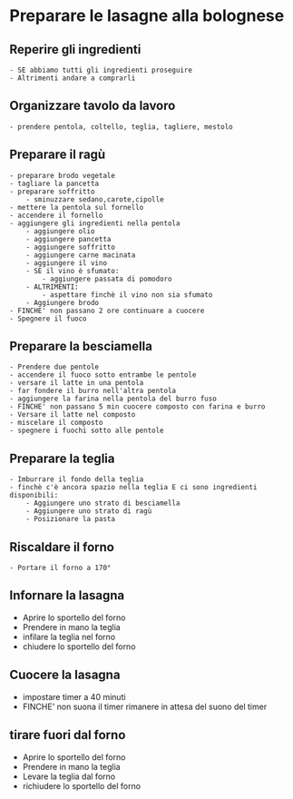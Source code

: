 # Preparare le lasagne alla bolognese
## Reperire gli ingredienti
    - SE abbiamo tutti gli ingredienti proseguire
    - Altrimenti andare a comprarli
## Organizzare tavolo da lavoro
    - prendere pentola, coltello, teglia, tagliere, mestolo
## Preparare il ragù
    - preparare brodo vegetale
    - tagliare la pancetta
    - preparare soffritto
        - sminuzzare sedano,carote,cipolle
    - mettere la pentola sul fornello
    - accendere il fornello
    - aggiungere gli ingredienti nella pentola
        - aggiungere olio
        - aggiungere pancetta
        - aggiungere soffritto
        - aggiungere carne macinata
        - aggiungere il vino
        - SE il vino è sfumato:
            - aggiungere passata di pomodoro
        - ALTRIMENTI:
            - aspettare finchè il vino non sia sfumato
        - Aggiungere brodo
    - FINCHE' non passano 2 ore continuare a cuocere
    - Spegnere il fuoco
## Preparare la besciamella
    - Prendere due pentole
    - accendere il fuoco sotto entrambe le pentole
    - versare il latte in una pentola
    - far fondere il burro nell'altra pentola
    - aggiungere la farina nella pentola del burro fuso
    - FINCHE' non passano 5 min cuocere composto con farina e burro
    - Versare il latte nel composto
    - miscelare il composto
    - spegnere i fuochi sotto alle pentole
## Preparare la teglia
    - Imburrare il fondo della teglia
    - finchè c'è ancora spazio nella teglia E ci sono ingredienti disponibili:
        - Aggiungere uno strato di besciamella
        - Aggiungere uno strato di ragù
        - Posizionare la pasta
## Riscaldare il forno
    - Portare il forno a 170°
## Infornare la lasagna
  - Aprire lo sportello del forno
  - Prendere in mano la teglia
  - infilare la teglia nel forno
  - chiudere lo sportello del forno
## Cuocere la lasagna
  - impostare timer a 40 minuti
  - FINCHE' non suona il timer rimanere in attesa del suono del timer
## tirare fuori dal forno
  - Aprire lo sportello del forno
  - Prendere in mano la teglia
  - Levare la teglia dal forno
  - richiudere lo sportello del forno








